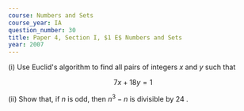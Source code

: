 ```yaml
---
course: Numbers and Sets
course_year: IA
question_number: 30
title: Paper 4, Section I, $1 E$ Numbers and Sets
year: 2007
---
```




(i) Use Euclid's algorithm to find all pairs of integers $x$ and $y$ such that

$$7 x+18 y=1$$

(ii) Show that, if $n$ is odd, then $n^{3}-n$ is divisible by 24 .
